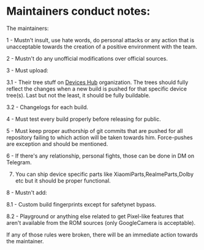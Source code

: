 # Maintainers conduct notes:

The maintainers:

1 - Mustn't insult, use hate words, do personal attacks or any action that is unacceptable towards the creation of a positive environment with the team. 

2 - Mustn't do any unofficial modifications over official sources.

3 - Must upload:

3.1 - Their tree stuff on [Devices Hub](https://github.com/OctaviOS-Devices) organization. The trees should fully reflect the changes when a new build is pushed for that specific device tree(s). Last but not the least, it should be fully buildable.

3.2 - Changelogs for each build.

4 - Must test every build properly before releasing for public.

5 - Must keep proper authorship of git commits that are pushed for all repository failing to which action will be taken towards him. Force-pushes are exception and should be mentioned.

6 - If there's any relationship, personal fights, those can be done in DM on Telegram.

7. You can ship device specific parts like XiaomiParts,RealmeParts,Dolby etc but it should be proper functional.

8 - Mustn't add:

8.1 - Custom build fingerprints except for safetynet bypass.

8.2 - Playground or anything else related to get Pixel-like features that aren't available from the ROM sources (only GoogleCamera is acceptable).

If any of those rules were broken, there will be an immediate action towards the maintainer.
